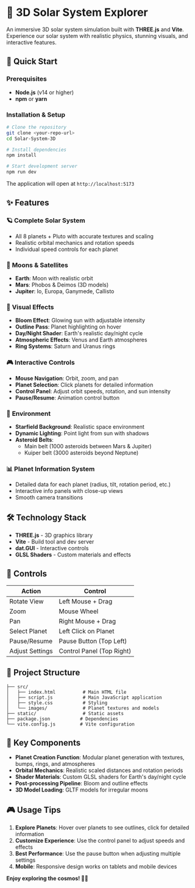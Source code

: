 # 🌌 3D Solar System Explorer

An immersive 3D solar system simulation built with **THREE.js** and **Vite**. Experience our solar system with realistic physics, stunning visuals, and interactive features.


## 🚀 Quick Start

### Prerequisites
- **Node.js** (v14 or higher)
- **npm** or **yarn**

### Installation & Setup
```bash
# Clone the repository
git clone <your-repo-url>
cd Solar-System-3D

# Install dependencies
npm install

# Start development server
npm run dev

```

The application will open at `http://localhost:5173`

## ✨ Features

### 🪐 **Complete Solar System**
- All 8 planets + Pluto with accurate textures and scaling
- Realistic orbital mechanics and rotation speeds
- Individual speed controls for each planet

### 🌙 **Moons & Satellites**
- **Earth**: Moon with realistic orbit
- **Mars**: Phobos & Deimos (3D models)
- **Jupiter**: Io, Europa, Ganymede, Callisto

### 🎨 **Visual Effects**
- **Bloom Effect**: Glowing sun with adjustable intensity
- **Outline Pass**: Planet highlighting on hover
- **Day/Night Shader**: Earth's realistic day/night cycle
- **Atmospheric Effects**: Venus and Earth atmospheres
- **Ring Systems**: Saturn and Uranus rings

### 🎮 **Interactive Controls**
- **Mouse Navigation**: Orbit, zoom, and pan
- **Planet Selection**: Click planets for detailed information
- **Control Panel**: Adjust orbit speeds, rotation, and sun intensity
- **Pause/Resume**: Animation control button

### 🌌 **Environment**
- **Starfield Background**: Realistic space environment
- **Dynamic Lighting**: Point light from sun with shadows
- **Asteroid Belts**: 
  - Main belt (1000 asteroids between Mars & Jupiter)
  - Kuiper belt (3000 asteroids beyond Neptune)

### 📊 **Planet Information System**
- Detailed data for each planet (radius, tilt, rotation period, etc.)
- Interactive info panels with close-up views
- Smooth camera transitions

## 🛠️ Technology Stack

- **THREE.js** - 3D graphics library
- **Vite** - Build tool and dev server
- **dat.GUI** - Interactive controls
- **GLSL Shaders** - Custom materials and effects

## 🎯 Controls

| Action | Control |
|--------|---------|
| Rotate View | Left Mouse + Drag |
| Zoom | Mouse Wheel |
| Pan | Right Mouse + Drag |
| Select Planet | Left Click on Planet |
| Pause/Resume | Pause Button (Top Left) |
| Adjust Settings | Control Panel (Top Right) |

## 📁 Project Structure

```
├── src/
│   ├── index.html          # Main HTML file
│   ├── script.js           # Main JavaScript application
│   ├── style.css           # Styling
│   └── images/             # Planet textures and models
├── static/                 # Static assets
├── package.json           # Dependencies
└── vite.config.js         # Vite configuration
```

## 🔧 Key Components

- **Planet Creation Function**: Modular planet generation with textures, bumps, rings, and atmospheres
- **Orbital Mechanics**: Realistic scaled distances and rotation periods
- **Shader Materials**: Custom GLSL shaders for Earth's day/night cycle
- **Post-processing Pipeline**: Bloom and outline effects
- **3D Model Loading**: GLTF models for irregular moons

## 🎮 Usage Tips

1. **Explore Planets**: Hover over planets to see outlines, click for detailed information
2. **Customize Experience**: Use the control panel to adjust speeds and effects
3. **Best Performance**: Use the pause button when adjusting multiple settings
4. **Mobile**: Responsive design works on tablets and mobile devices

**Enjoy exploring the cosmos! 🚀✨**
